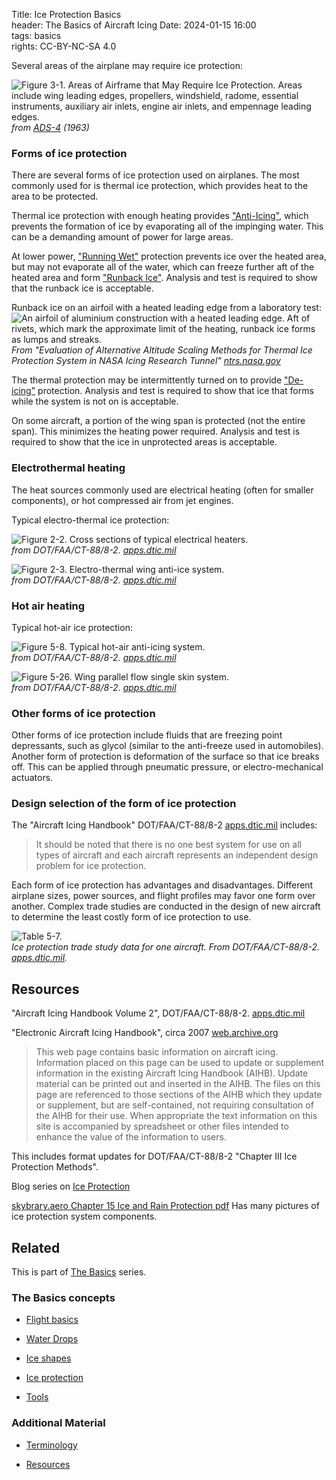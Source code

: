Title: Ice Protection Basics   
header: The Basics of Aircraft Icing
Date: 2024-01-15 16:00  
tags: basics  
rights: CC-BY-NC-SA 4.0
 
Several areas of the airplane may require ice protection: 

![Figure 3-1. Areas of Airframe that May Require Ice Protection. 
Areas include wing leading edges, propellers, windshield, radome,
essential instruments, auxiliary air inlets, engine air inlets, 
and empennage leading edges.](/images/ads4/Figure3-1.png)  
_from [ADS-4](https://apps.dtic.mil/sti/citations/AD0608865) (1963)_  

### Forms of ice protection  

There are several forms of ice protection used on airplanes. 
The most commonly used for is thermal ice protection, 
which provides heat to the area to be protected. 

Thermal ice protection with enough heating provides ["Anti-Icing"]({filename}Nomenclature.md#anti-icing), 
which prevents the formation of ice by evaporating all of the impinging water. 
This can be a demanding amount of power for large areas.  

At lower power, ["Running Wet"]({filename}Nomenclature.md#running-wet) protection prevents ice over the heated area, 
but may not evaporate all of the water, which can freeze further aft of the heated area 
and form ["Runback Ice"]({filename}Nomenclature.md#runback-ice). 
Analysis and test is required to show that the runback ice is acceptable. 

<a name="figure-runback-ice"></a> 
Runback ice on an airfoil with a heated leading edge from a laboratory test:  
![An airfoil of aluminium construction with a heated leading edge. Aft of rivets, which mark the approximate limit of the heating, runback ice forms as lumps and streaks.](/images%2Fbasics%2Frunback%20nasa.png)  
_From "Evaluation of Alternative Altitude Scaling Methods for Thermal Ice Protection System in NASA Icing Research Tunnel" [ntrs.nasa.gov](https://ntrs.nasa.gov/citations/20170007301)_  

The thermal protection may be intermittently turned on to provide ["De-icing"]({filename}Nomenclature.md#deicing) protection. 
Analysis and test is required to show that ice that forms while the system is not on is acceptable. 

On some aircraft, a portion of the wing span is protected 
(not the entire span). This minimizes the heating power required. 
Analysis and test is required to show that the ice in unprotected areas is acceptable.

### Electrothermal heating  

The heat sources commonly used are electrical heating (often for smaller components), 
or hot compressed air from jet engines.  

Typical electro-thermal ice protection:  

![Figure 2-2. Cross sections of typical electrical heaters.](/images%2FFAA%20Handbook%20volume%202%2FFigure%202-2.png)  
_from DOT/FAA/CT-88/8-2. [apps.dtic.mil](https://apps.dtic.mil/sti/pdfs/ADA238040.pdf)_  

![Figure 2-3. Electro-thermal wing anti-ice system.](/images%2FFAA%20Handbook%20volume%202%2FFigure%202-3.png)  
_from DOT/FAA/CT-88/8-2. [apps.dtic.mil](https://apps.dtic.mil/sti/pdfs/ADA238040.pdf)_  

### Hot air heating  

Typical hot-air ice protection:  

![Figure 5-8. Typical hot-air anti-icing system.](/images%2FFAA%20Handbook%20volume%202%2FFigure%205-8.png)  
_from DOT/FAA/CT-88/8-2. [apps.dtic.mil](https://apps.dtic.mil/sti/pdfs/ADA238040.pdf)_  

![Figure 5-26. Wing parallel flow single skin system.](/images%2FFAA%20Handbook%20volume%202%2FFigure%205-26.png)  
_from DOT/FAA/CT-88/8-2. [apps.dtic.mil](https://apps.dtic.mil/sti/pdfs/ADA238040.pdf)_  

### Other forms of ice protection  

Other forms of ice protection include fluids that are freezing point depressants, 
such as glycol (similar to the anti-freeze used in automobiles). 
Another form of protection is deformation of the surface so that ice breaks off. 
This can be applied through pneumatic pressure, or electro-mechanical actuators. 

### Design selection of the form of ice protection  

The "Aircraft Icing Handbook" DOT/FAA/CT-88/8-2  [apps.dtic.mil](https://apps.dtic.mil/sti/pdfs/ADA238040.pdf) includes: 

>It should be noted that there is no one best system for use on all types of aircraft 
> and each aircraft represents an independent design problem for ice protection.

Each form of ice protection has advantages and disadvantages. 
Different airplane sizes, power sources, and flight profiles may favor one form 
over another. Complex trade studies are conducted in the design 
of new aircraft to determine the least costly form of ice protection to use. 

![Table 5-7.](/images%2FFAA%20Handbook%20volume%202%2FTable%205-7.png)  
_Ice protection trade study data for one aircraft. From DOT/FAA/CT-88/8-2. [apps.dtic.mil](https://apps.dtic.mil/sti/pdfs/ADA238040.pdf)._  

## Resources  

"Aircraft Icing Handbook Volume 2", DOT/FAA/CT-88/8-2. [apps.dtic.mil](https://apps.dtic.mil/sti/pdfs/ADA238040.pdf)  

"Electronic Aircraft Icing Handbook", circa 2007 [web.archive.org](https://web.archive.org/web/20070813181929/http://aar400.tc.faa.gov/Programs/FlightSafety/icing/eaihbk.htm)  
>This web page contains basic information on aircraft icing. Information placed on this page can be used to update or supplement information in the existing Aircraft Icing Handbook (AIHB). Update material can be printed out and inserted in the AIHB. The files on this page are referenced to those sections of the AIHB which they update or supplement, but are self-contained, not requiring consultation of the AIHB for their use. When appropriate the text information on this site is accompanied by spreadsheet or other files intended to enhance the value of the information to users.  

This includes format updates for DOT/FAA/CT-88/8-2 "Chapter III Ice Protection Methods". 

Blog series on [Ice Protection]({filename}..%2Fice%20protection.md)  

[skybrary.aero Chapter 15 Ice and Rain Protection pdf](https://skybrary.aero/sites/default/files/bookshelf/4452.pdf) 
Has many pictures of ice protection system components.  

## Related  

This is part of [The Basics]({filename}basics.md) series.  

### The Basics concepts  

- [Flight basics]({filename}flight_basics.md)  

- [Water Drops]({filename}water_drops.md)  

- [Ice shapes]({filename}ice_shapes.md)  

- [Ice protection]({filename}basics_ice_protection.md)  

- [Tools]({filename}tools.md)  

### Additional Material  

- [Terminology]({filename}Nomenclature.md)

- [Resources]({filename}resources.md)  
 